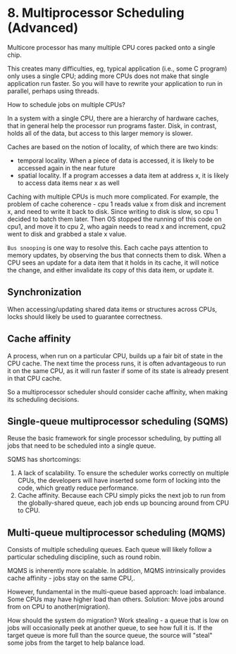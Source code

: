 # 8. Multiprocessor Scheduling (Advanced)
Multicore processor has many multiple CPU cores packed onto a single chip. 

This creates many difficulties, eg, typical application (i.e., some C program) only uses a single CPU; adding more CPUs does not make that single application run faster. So you will have to rewrite your application to run in parallel, perhaps using threads. 

How to schedule jobs on multiple CPUs?

In a system with a single CPU, there are a hierarchy of hardware caches, that in general help the processor run programs faster. Disk, in contrast, holds all of the data, but access to this larger memory is slower. 

Caches are based on the notion of locality, of which there are two kinds: 
- temporal locality. When a piece of data is accessed, it is likely to be accessed again in the near future
- spatial locality. If a program accesses a data item at address x, it is likely to access data items near x as well

Caching with multiple CPUs is much more complicated. For example, the problem of cache coherence - cpu 1 reads value x from disk and increment x, and need to write it back to disk. Since writing to disk is slow, so cpu 1 decided to batch them later. Then OS stopped the running of this code on cpu1, and move it to cpu 2, who again needs to read x and increment, cpu2 went to disk and grabbed a stale x value. 

`Bus snooping` is one way to resolve this. Each cache pays attention to memory updates, by observing the bus that connects them to disk. When a CPU sees an update for a data item that it holds in its cache, it will notice the change, and either invalidate its copy of this data item, or update it. 

## Synchronization
When accessing/updating shared data items or structures across CPUs, locks should likely be used to guarantee correctness. 

## Cache affinity
A process, when run on a particular CPU, builds up a fair bit of state in the CPU cache. The next time the process runs, it is often advantageous to run it on the same CPU, as it will run faster if some of its state is already present in that CPU cache.

So a multiprocessor scheduler should consider cache affinity, when making its scheduling decisions. 

## Single-queue multiprocessor scheduling (SQMS)
Reuse the basic framework for single processor scheduling, by putting all jobs that need to be scheduled into a single queue. 

SQMS has shortcomings:
1. A lack of scalability. To ensure the scheduler works correctly on multiple CPUs, the developers will have inserted some form of locking into the code, which greatly reduce performance. 
2. Cache affinity. Because each CPU simply picks the next job to run from the globally-shared queue, each job ends up bouncing around from CPU to CPU. 

## Multi-queue multiprocessor scheduling (MQMS)
Consists of multiple scheduling queues. Each queue will likely follow a particular scheduling discipline, such as round robin. 

MQMS is inherently more scalable. In addition, MQMS intrinsically provides cache affinity - jobs stay on the same CPU,.

However, fundamental in the multi-queue based approach: load imbalance. Some CPUs may have higher load than others. Solution: Move jobs around from on CPU to another(migration).

How should the system do migration? Work stealing - a queue that is low on jobs will occasionally peek at another queue, to see how full it is. If the target queue is more full than the source queue, the source will "steal" some jobs from the target to help balance load. 

